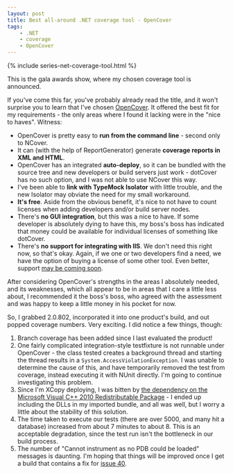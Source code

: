 ```yaml
---
layout: post
title: Best all-around .NET coverage tool - OpenCover
tags: 
    - .NET
    - coverage
    - OpenCover
---
```


{% include series-net-coverage-tool.html %}

This is the gala awards show, where my chosen coverage tool is announced. 

If you've come this far, you've probably already read the title, and it won't surprise you to learn that I've chosen <a href="https://github.com/sawilde/opencover">OpenCover</a>. It offered the best fit for my requirements - the only areas where I found it lacking were in the "nice to haves". Witness:
<ul>
   <li>OpenCover is pretty easy to <strong>run from the command line</strong> - second only to NCover.</li>
   <li>It can (with the help of ReportGenerator) generate <strong>coverage reports in XML and HTML</strong>.</li>
   <li>OpenCover has an integrated <strong>auto-deploy</strong>, so it can be bundled with the source tree and new developers or build servers just work - dotCover has no such option, and I was not able to use NCover this way.</li>
   <li>I've been able to <strong>link with TypeMock Isolator</strong> with little trouble, and the new Isolator may obviate the need for my small workaround.</li>
   <li><strong>It's free</strong>. Aside from the obvious benefit, it's nice to not have to count licenses when adding developers and/or build server nodes.</li>
   <li>There's <b>no GUI integration</b>, but this was a nice to have. If some developer is absolutely dying to have this, my boss's boss has indicated that money could be available for individual licenses of something like dotCover.</li>
   <li>There's <b>no support for integrating with IIS</b>. We don't need this right now, so that's okay. Again, if we one or two developers find a need, we have the option of buying a license of some other tool. Even better, support <a href="https://github.com/sawilde/opencover/issues/36">may be coming soon</a>.</li>
</ul>
<!--more-->
After considering OpenCover's strengths in the areas I absolutely
needed, and its weaknesses, which all appear to be in areas that I
care a little less about, I recommended it the boss's boss, who agreed
with the assessment and was happy to keep a little money in his pocket
for now.

So, I grabbed 2.0.802, incorporated it into one product's build, and out popped coverage numbers. Very exciting. I did notice a few things, though:
<ol>
<li>Branch coverage has been added since I last evaluated the product!</li>
<li>One fairly complicated integration-style testfixture is not runnable under OpenCover - the class tested creates a background thread and starting the thread results in a <code>System.AccessViolationException</code>. I was unable to determine the cause of this, and have temporarily removed the test from coverage, instead executing it with NUnit directly. I'm going to continue investigating this problem.</li>
<li>Since I'm XCopy deploying, I was bitten by <a href="https://github.com/sawilde/opencover/issues/52">the dependency on the Microsoft Visual C++ 2010 Redistributable Package</a> - I ended up including the DLLs in my imported bundle, and all was well, but I worry a little about the stability of this solution.</li>
<li>The time taken to execute our tests (there are over 5000, and many hit a database) increased from about 7 minutes to about 8. This is an acceptable degradation, since the test run isn't the bottleneck in our build process.</li>
<li>The number of "Cannot instrument  as no PDB could be loaded" messages is daunting. I'm hoping that things will be improved once I get a build that contains a fix for <a href="https://github.com/sawilde/opencover/issues/40">issue 40</a>.</li>
</ol>